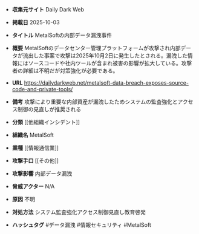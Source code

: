 - **収集元サイト**
Daily Dark Web

- **掲載日**
2025-10-03

- **タイトル**
MetalSoftの内部データ漏洩事件

- **概要**
MetalSoftのデータセンター管理プラットフォームが攻撃され内部データが流出した事案で攻撃は2025年10月2日に発生したとされる。漏洩した情報にはソースコードや社内ツールが含まれ被害の影響が拡大している。攻撃者の詳細は不明だが対策強化が必要である。

- **URL**
https://dailydarkweb.net/metalsoft-data-breach-exposes-source-code-and-private-tools/

- **備考**
攻撃により重要な内部資産が漏洩したためシステムの監査強化とアクセス制御の見直しが推奨される

- **分類**
[[他組織インシデント]]

- **組織名**
MetalSoft

- **業種**
[[情報通信業]]

- **攻撃手口**
[[その他]]

- **攻撃影響**
内部データ漏洩

- **脅威アクター**
N/A

- **原因**
不明

- **対処方法**
システム監査強化アクセス制御見直し教育啓発

- **ハッシュタグ**
#データ漏洩 #情報セキュリティ #MetalSoft
